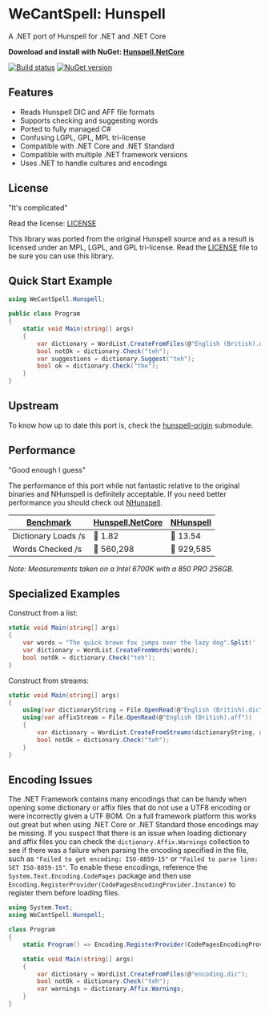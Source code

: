 # WeCantSpell: Hunspell

A .NET port of Hunspell for .NET and .NET Core

**Download and install with NuGet: [Hunspell.NetCore](https://www.nuget.org/packages/Hunspell.NetCore/)**

[![Build status](https://ci.appveyor.com/api/projects/status/shfkt9mgpfhwykqv/branch/master?svg=true)](https://ci.appveyor.com/project/aarondandy/hunspell-netcore)
[![NuGet version](https://badge.fury.io/nu/Hunspell.NetCore.svg)](https://www.nuget.org/packages/Hunspell.NetCore/)

## Features

* Reads Hunspell DIC and AFF file formats
* Supports checking and suggesting words
* Ported to fully managed C#
* Confusing LGPL, GPL, MPL tri-license
* Compatible with .NET Core and .NET Standard
* Compatible with multiple .NET framework versions
* Uses .NET to handle cultures and encodings

## License

"It's complicated"

Read the license: [LICENSE](./license.txt)

This library was ported from the original Hunspell source
and as a result is licensed under an MPL, LGPL, and GPL tri-license. Read the [LICENSE](./license.txt) file to be sure you can use this library.

## Quick Start Example

```csharp
using WeCantSpell.Hunspell;

public class Program
{
    static void Main(string[] args)
    {
        var dictionary = WordList.CreateFromFiles(@"English (British).dic");
        bool notOk = dictionary.Check("teh");
        var suggestions = dictionary.Suggest("teh");
        bool ok = dictionary.Check("the");
    }
}
```

## Upstream

To know how up to date this port is, check the [hunspell-origin](./hunspell-origin) submodule.

## Performance

"Good enough I guess"

The performance of this port while not fantastic relative to the original
binaries and NHunspell is definitely acceptable.
If you need better performance you should check out [NHunspell](https://www.nuget.org/packages/NHunspell/).

| [Benchmark](./test/Hunspell.NetCore.Performance.Comparison/) | [Hunspell.NetCore](https://www.nuget.org/packages/Hunspell.NetCore/) | [NHunspell](https://www.nuget.org/packages/NHunspell/) |
|---------------------|-------------------|------------|
| Dictionary Loads /s | 🐢 1.82           | 🐇 13.54   |
| Words Checked /s    | 🐢 560,298        | 🐇 929,585 |

_Note: Measurements taken on a Intel 6700K with a 850 PRO 256GB._

## Specialized Examples

Construct from a list:

```csharp
static void Main(string[] args)
{
    var words = "The quick brown fox jumps over the lazy dog".Split(' ');
    var dictionary = WordList.CreateFromWords(words);
    bool notOk = dictionary.Check("teh");
}
```

Construct from streams:

```csharp
static void Main(string[] args)
{
    using(var dictionaryString = File.OpenRead(@"English (British).dic"))
    using(var affixStream = File.OpenRead(@"English (British).aff"))
    {
        var dictionary = WordList.CreateFromStreams(dictionaryString, affixStream);
        bool notOk = dictionary.Check("teh");
    }
}
```

## Encoding Issues

The .NET Framework contains many encodings that can be handy when opening some dictionary or affix files that do not use a UTF8 encoding or were incorrectly given a UTF BOM. On a full framework platform this works out great but when using .NET Core or .NET Standard those encodings may be missing. If you suspect that there is an issue when loading dictionary and affix files you can check the `dictionary.Affix.Warnings` collection to see if there was a failure when parsing the encoding specified in the file, such as `"Failed to get encoding: ISO-8859-15"` or `"Failed to parse line: SET ISO-8859-15"`. To enable these encodings, reference the `System.Text.Encoding.CodePages` package and then use `Encoding.RegisterProvider(CodePagesEncodingProvider.Instance)` to register them before loading files.

```csharp
using System.Text;
using WeCantSpell.Hunspell;

class Program
{
    static Program() => Encoding.RegisterProvider(CodePagesEncodingProvider.Instance);

    static void Main(string[] args)
    {
        var dictionary = WordList.CreateFromFiles(@"encoding.dic");
        bool notOk = dictionary.Check("teh");
        var warnings = dictionary.Affix.Warnings;
    }
}
```